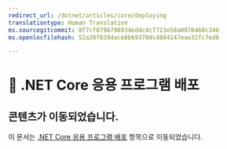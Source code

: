 ```yaml
---
redirect_url: /dotnet/articles/core/deploying
translationtype: Human Translation
ms.sourcegitcommit: 8f7cf8796796934ed4c4cf723e58a0076460c346
ms.openlocfilehash: 52a20f639dace8b69370dc4884147eae31fc7ed6

---
```


# <a name="-deploying-net-core-applications"></a>🔧 .NET Core 응용 프로그램 배포

## <a name="content-moved"></a>콘텐츠가 이동되었습니다.
이 문서는 [.NET Core 응용 프로그램 배포](index.md) 항목으로 이동되었습니다.


<!--HONumber=Jan17_HO3-->


